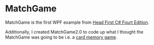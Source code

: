 # MatchGame

MatchGame is the first WPF example from [Head First C# Fourt Edition](https://github.com/head-first-csharp/fourth-edition).

Additionally, I created MatchGame2.0 to code up what I thought the MatchGame was going to be i.e. a [card memory game](https://en.wikipedia.org/wiki/Concentration_(card_game)).
